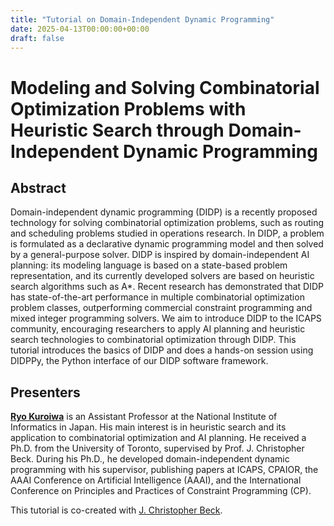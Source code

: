 ```yaml
---
title: "Tutorial on Domain-Independent Dynamic Programming"
date: 2025-04-13T00:00:00+00:00
draft: false
---
```


# Modeling and Solving Combinatorial Optimization Problems with Heuristic Search through Domain-Independent Dynamic Programming

## Abstract

Domain-independent dynamic programming (DIDP) is a recently proposed technology for solving combinatorial optimization problems, such as routing and scheduling problems studied in operations research.
In DIDP, a problem is formulated as a declarative dynamic programming model and then solved by a general-purpose solver.
DIDP is inspired by domain-independent AI planning: its modeling language is based on a state-based problem representation, and its currently developed solvers are based on heuristic search algorithms such as A*.
Recent research has demonstrated that DIDP has state-of-the-art performance in multiple combinatorial optimization problem classes, outperforming commercial constraint programming and mixed integer programming solvers.
We aim to introduce DIDP to the ICAPS community, encouraging researchers to apply AI planning and heuristic search technologies to combinatorial optimization through DIDP.
This tutorial introduces the basics of DIDP and does a hands-on session using DIDPPy, the Python interface of our DIDP software framework.

## Presenters

[**Ryo Kuroiwa**](https://researchmap.jp/rkuroiwa?lang=en) is an Assistant Professor at the National Institute of Informatics in Japan. His main interest is in heuristic search and its application to combinatorial optimization and AI planning. He received a Ph.D. from the University of Toronto, supervised by Prof. J. Christopher Beck. During his Ph.D., he developed domain-independent dynamic programming with his supervisor, publishing papers at ICAPS, CPAIOR, the AAAI Conference on Artificial Intelligence (AAAI), and the International Conference on Principles and Practices of Constraint Programming (CP).

This tutorial is co-created with [J. Christopher Beck](https://tidel.mie.utoronto.ca/beck.php).
